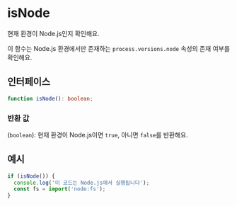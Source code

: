 # isNode

현재 환경이 Node.js인지 확인해요.

이 함수는 Node.js 환경에서만 존재하는 `process.versions.node` 속성의 존재 여부를 확인해요.

## 인터페이스

```typescript
function isNode(): boolean;
```

### 반환 값

(`boolean`): 현재 환경이 Node.js이면 `true`, 아니면 `false`를 반환해요.

## 예시

```typescript
if (isNode()) {
  console.log('이 코드는 Node.js에서 실행됩니다');
  const fs = import('node:fs');
}
```
